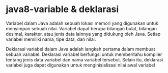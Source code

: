 # java8-variable & deklarasi

Variabel dalam Java adalah sebuah lokasi memori yang digunakan untuk menyimpan sebuah nilai. Variabel dapat berupa bilangan bulat, bilangan desimal, karakter, atau jenis data lainnya yang didukung oleh Java. Setiap variabel memiliki nama, tipe data, dan nilai.

Deklarasi variabel dalam Java adalah langkah pertama dalam membuat sebuah variabel. Deklarasi variabel berfungsi untuk memberitahu kompiler tentang jenis data variabel dan nama variabel tersebut. Selain itu, deklarasi variabel juga dapat digunakan untuk menginisialisasi nilai awal variabel

